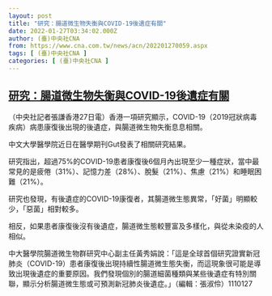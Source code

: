 ```yaml
---
layout: post
title: "研究：腸道微生物失衡與COVID-19後遺症有關"
date: 2022-01-27T03:34:02.000Z
author: (臺)中央社CNA
from: https://www.cna.com.tw/news/acn/202201270059.aspx
tags: [ (臺)中央社CNA ]
categories: [ (臺)中央社CNA ]
---
```

<!--1643254442000-->
[研究：腸道微生物失衡與COVID-19後遺症有關](https://www.cna.com.tw/news/acn/202201270059.aspx)
------

<div>
<div></div><div><p>（中央社記者張謙香港27日電）香港一項研究顯示，COVID-19（2019冠狀病毒疾病）病患康復後出現的後遺症，與腸道微生物失衡息息相關。</p><p>中文大學醫學院近日在醫學期刊Gut發表了相關研究結果。</p><p>研究指出，超過75%的COVID-19患者康復後6個月內出現至少一種症狀，當中最常見的是疲倦（31%）、記憶力差（28%）、脫髮（21%）、焦慮（21%）和睡眠困難（21%）。</p><p>研究也發現，有後遺症的COVID-19康復者，其腸道微生態異常，「好菌」明顯較少，「惡菌」相對較多。</p><p>相反，如果患者康復後沒有後遺症，腸道微生態較豐富及多樣化，與從未染疫的人相似。</p><p>中大醫學院腸道微生物群研究中心副主任黃秀娟說：「這是全球首個研究證實新冠肺炎（COVID-19）患者康復後出現持續性腸道微生態失衡，而這現象很可能是導致出現後遺症的重要原因。我們發現個別的腸道細菌種類與某些後遺症有特別關聯，顯示分析腸道微生態或可預測新冠肺炎後遺症。」（編輯：張淑伶）1110127</p></div>
</div>
